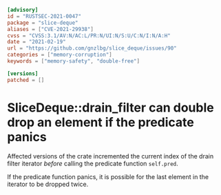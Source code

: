 ```toml
[advisory]
id = "RUSTSEC-2021-0047"
package = "slice-deque"
aliases = ["CVE-2021-29938"]
cvss = "CVSS:3.1/AV:N/AC:L/PR:N/UI:N/S:U/C:N/I:N/A:H"
date = "2021-02-19"
url = "https://github.com/gnzlbg/slice_deque/issues/90"
categories = ["memory-corruption"]
keywords = ["memory-safety", "double-free"]

[versions]
patched = []
```

# SliceDeque::drain_filter can double drop an element if the predicate panics

Affected versions of the crate incremented the current index of the drain filter
iterator *before* calling the predicate function `self.pred`.

If the predicate function panics, it is possible for the last element in the
iterator to be dropped twice.
